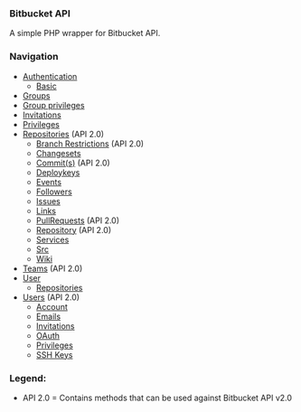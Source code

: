 ### Bitbucket API

A simple PHP wrapper for Bitbucket API.

### Navigation

* [Authentication](authentication.md)
    * [Basic](authentication.md)
* [Groups](groups.md)
* [Group privileges](group-privileges.md)
* [Invitations](invitations.md)
* [Privileges](privileges.md)
* [Repositories](repositories.md) (API 2.0)
    * [Branch Restrictions](repositories/branch-restrictions.md) (API 2.0)
    * [Changesets](repositories/changesets.md)
    * [Commit(s)](repositories/commits.md) (API 2.0)
    * [Deploykeys](repositories/deploykeys.md)
    * [Events](repositories/events.md)
    * [Followers](repositories/followers.md)
    * [Issues](repositories/issues.md)
    * [Links](repositories/links.md)
    * [PullRequests](repositories/pullrequests.md) (API 2.0)
    * [Repository](repositories/repository.md) (API 2.0)
    * [Services](repositories/services.md)
    * [Src](repositories/src.md)
    * [Wiki](repositories/wiki.md)
* [Teams](teams.md) (API 2.0)
* [User](user.md)
    * [Repositories](user/repositories.md)
* [Users](users.md) (API 2.0)
    * [Account](users/account.md)
    * [Emails](users/emails.md)
    * [Invitations](users/invitations.md)
    * [OAuth](users/oauth.md)
    * [Privileges](users/privileges.md)
    * [SSH Keys](users/ssh-keys.md)

### Legend:

- API 2.0 = Contains methods that can be used against Bitbucket API v2.0
